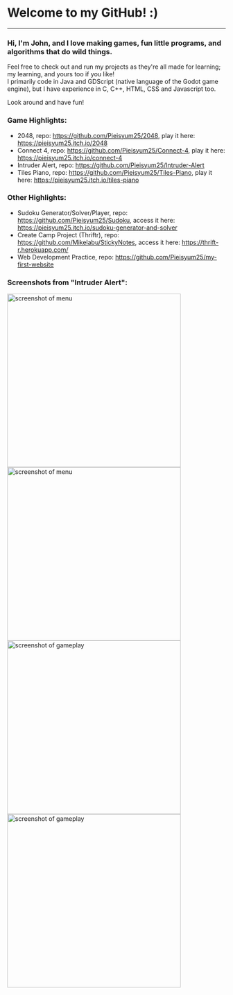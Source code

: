# Welcome to my GitHub! :)
---

### Hi, I'm John, and I love making games, fun little programs, and algorithms that do wild things.  
Feel free to check out and run my projects as they're all made for learning; my learning, and yours too if you like!  
I primarily code in Java and GDScript (native language of the Godot game engine), but I have experience in C, C++, HTML, CSS and Javascript too.

Look around and have fun!

### Game Highlights:
- 2048, repo: https://github.com/Pieisyum25/2048, play it here: https://pieisyum25.itch.io/2048
- Connect 4, repo: https://github.com/Pieisyum25/Connect-4, play it here: https://pieisyum25.itch.io/connect-4
- Intruder Alert, repo: https://github.com/Pieisyum25/Intruder-Alert
- Tiles Piano, repo: https://github.com/Pieisyum25/Tiles-Piano, play it here: https://pieisyum25.itch.io/tiles-piano

### Other Highlights:
- Sudoku Generator/Solver/Player, repo: https://github.com/Pieisyum25/Sudoku, access it here: https://pieisyum25.itch.io/sudoku-generator-and-solver
- Create Camp Project (Thriftr), repo: https://github.com/Mikelabu/StickyNotes, access it here: https://thrift-r.herokuapp.com/
- Web Development Practice, repo: https://github.com/Pieisyum25/my-first-website

### Screenshots from "Intruder Alert":
<p float="left">
  <img src="https://user-images.githubusercontent.com/80517108/132337852-8cd1f973-a9d5-4625-8f8b-95301a48c0d0.JPG" alt="screenshot of menu" width="400"/>
  <img src="https://user-images.githubusercontent.com/80517108/132337864-765ca823-713d-4f55-b68a-d6a7510682d1.JPG" alt="screenshot of menu" width="400"/>
  <br>
  <img src="https://user-images.githubusercontent.com/80517108/132338367-8457a9a9-88ee-40fa-840a-6d1087b1fc22.JPG" alt="screenshot of gameplay" width="400"/>
  <img src="https://user-images.githubusercontent.com/80517108/132338323-0a4a4bb0-da35-4664-81ca-f10d90f660d6.JPG" alt="screenshot of gameplay" width="400"/>
</p>

<!---
Pieisyum25/Pieisyum25 is a ✨ special ✨ repository because its `README.md` (this file) appears on your GitHub profile.
You can click the Preview link to take a look at your changes.
--->
